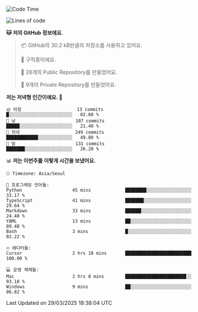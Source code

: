   <!--START_SECTION:waka-->
![Code Time](http://img.shields.io/badge/Code%20Time-1%2C029%20hrs%2020%20mins-blue)

![Lines of code](https://img.shields.io/badge/%EC%A0%80%EB%8A%94%20%EC%97%AC%ED%83%9C%EA%B9%8C%EC%A7%80%20-791.7%20thousand%20%EC%A4%84%EC%9D%98%20%EC%BD%94%EB%93%9C%EB%A5%BC%20%EC%9E%91%EC%84%B1%ED%96%88%EC%96%B4%EC%9A%94.-blue)

**🐱 저의 GitHub 정보에요.** 

> 📦 GitHub의 30.2 kB만큼의 저장소를 사용하고 있어요. 
 > 
> 💼 구직중이에요.
 > 
> 📜 28개의 Public Repository를 만들었어요. 
 > 
> 🔑 9개의 Private Repository를 만들었어요. 
 > 
**저는 저녁형 인간이에요. 🦉** 

```text
🌞 아침                     13 commits          █░░░░░░░░░░░░░░░░░░░░░░░░   02.60 % 
🌆 낮　                     107 commits         █████░░░░░░░░░░░░░░░░░░░░   21.40 % 
🌃 저녁                     249 commits         ████████████░░░░░░░░░░░░░   49.80 % 
🌙 밤　                     131 commits         ███████░░░░░░░░░░░░░░░░░░   26.20 % 
```


📊 **저는 이번주를 이렇게 시간을 보냈어요.** 

```text
🕑︎ Timezone: Asia/Seoul

💬 프로그래밍 언어들: 
Python                   45 mins             ████████░░░░░░░░░░░░░░░░░   33.17 % 
TypeScript               41 mins             ███████░░░░░░░░░░░░░░░░░░   29.64 % 
Markdown                 33 mins             ██████░░░░░░░░░░░░░░░░░░░   24.40 % 
YAML                     13 mins             ██░░░░░░░░░░░░░░░░░░░░░░░   09.48 % 
Bash                     3 mins              █░░░░░░░░░░░░░░░░░░░░░░░░   02.22 % 

🔥 에디터들: 
Cursor                   2 hrs 18 mins       █████████████████████████   100.00 % 

💻 운영 체제들: 
Mac                      2 hrs 8 mins        ███████████████████████░░   93.18 % 
Windows                  9 mins              ██░░░░░░░░░░░░░░░░░░░░░░░   06.82 % 
```


 Last Updated on 29/03/2025 18:38:04 UTC
<!--END_SECTION:waka-->
